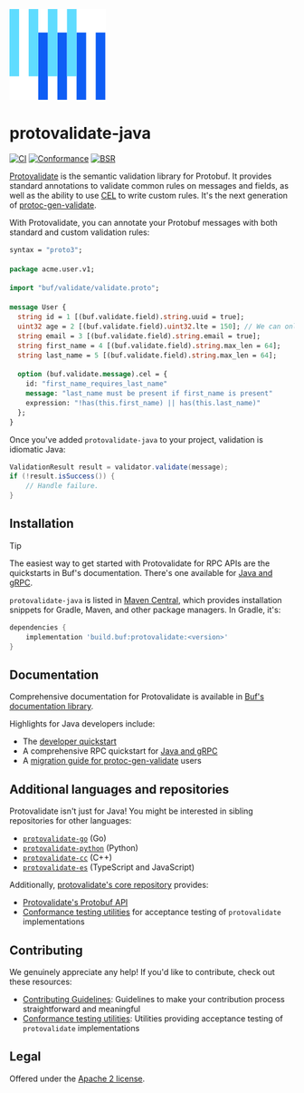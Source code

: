 [![The Buf logo](.github/buf-logo.svg)][buf]

# protovalidate-java

[![CI](https://github.com/bufbuild/protovalidate-java/actions/workflows/ci.yaml/badge.svg)](https://github.com/bufbuild/protovalidate-java/actions/workflows/ci.yaml)
[![Conformance](https://github.com/bufbuild/protovalidate-java/actions/workflows/conformance.yaml/badge.svg)](https://github.com/bufbuild/protovalidate-java/actions/workflows/conformance.yaml)
[![BSR](https://img.shields.io/badge/BSR-Module-0C65EC)][buf-mod]

[Protovalidate][protovalidate] is the semantic validation library for Protobuf. It provides standard annotations to validate common rules on messages and fields, as well as the ability to use [CEL][cel] to write custom rules. It's the next generation of [protoc-gen-validate][protoc-gen-validate].

With Protovalidate, you can annotate your Protobuf messages with both standard and custom validation rules:

```protobuf
syntax = "proto3";

package acme.user.v1;

import "buf/validate/validate.proto";

message User {
  string id = 1 [(buf.validate.field).string.uuid = true];
  uint32 age = 2 [(buf.validate.field).uint32.lte = 150]; // We can only hope.
  string email = 3 [(buf.validate.field).string.email = true];
  string first_name = 4 [(buf.validate.field).string.max_len = 64];
  string last_name = 5 [(buf.validate.field).string.max_len = 64];

  option (buf.validate.message).cel = {
    id: "first_name_requires_last_name"
    message: "last_name must be present if first_name is present"
    expression: "!has(this.first_name) || has(this.last_name)"
  };
}
```

Once you've added `protovalidate-java` to your project, validation is idiomatic Java:

```java
ValidationResult result = validator.validate(message);
if (!result.isSuccess()) {
    // Handle failure.
}
```

## Installation

> [!TIP]
> The easiest way to get started with Protovalidate for RPC APIs are the quickstarts in Buf's documentation. There's one available for [Java and gRPC][grpc-java].

`protovalidate-java` is listed in [Maven Central][maven], which provides installation snippets for Gradle, Maven, and other package managers. In Gradle, it's:

```gradle
dependencies {
    implementation 'build.buf:protovalidate:<version>'
}
```

## Documentation

Comprehensive documentation for Protovalidate is available in [Buf's documentation library][protovalidate].

Highlights for Java developers include:

* The [developer quickstart][quickstart]
* A comprehensive RPC quickstart for [Java and gRPC][grpc-java]
* A [migration guide for protoc-gen-validate][migration-guide] users

## Additional languages and repositories

Protovalidate isn't just for Java! You might be interested in sibling repositories for other languages:

- [`protovalidate-go`][pv-go] (Go)
- [`protovalidate-python`][pv-python] (Python)
- [`protovalidate-cc`][pv-cc] (C++)
- [`protovalidate-es`][pv-es] (TypeScript and JavaScript)

Additionally, [protovalidate's core repository](https://github.com/bufbuild/protovalidate) provides:

- [Protovalidate's Protobuf API][validate-proto]
- [Conformance testing utilities][conformance] for acceptance testing of `protovalidate` implementations


## Contributing

We genuinely appreciate any help! If you'd like to contribute, check out these resources:

- [Contributing Guidelines][contributing]: Guidelines to make your contribution process straightforward and meaningful
- [Conformance testing utilities](https://github.com/bufbuild/protovalidate/tree/main/docs/conformance.md): Utilities providing acceptance testing of `protovalidate` implementations

## Legal

Offered under the [Apache 2 license][license].

[buf]: https://buf.build
[cel]: https://cel.dev

[pv-go]: https://github.com/bufbuild/protovalidate-go
[pv-java]: https://github.com/bufbuild/protovalidate-java
[pv-python]: https://github.com/bufbuild/protovalidate-python
[pv-cc]: https://github.com/bufbuild/protovalidate-cc
[pv-es]: https://github.com/bufbuild/protovalidate-es

[license]: LICENSE
[contributing]: .github/CONTRIBUTING.md
[buf-mod]: https://buf.build/bufbuild/protovalidate

[protoc-gen-validate]: https://github.com/bufbuild/protoc-gen-validate

[protovalidate]: https://buf.build/docs/protovalidate
[quickstart]: https://buf.build/docs/protovalidate/quickstart/
[connect-go]: https://buf.build/docs/protovalidate/quickstart/connect-go/
[grpc-go]: https://buf.build/docs/protovalidate/quickstart/grpc-go/
[grpc-java]: https://buf.build/docs/protovalidate/quickstart/grpc-java/
[grpc-python]: https://buf.build/docs/protovalidate/quickstart/grpc-python/
[migration-guide]: https://buf.build/docs/migration-guides/migrate-from-protoc-gen-validate/

[maven]: https://central.sonatype.com/artifact/build.buf/protovalidate/overview
[pkg-go]: https://pkg.go.dev/github.com/bufbuild/protovalidate-go

[validate-proto]: https://buf.build/bufbuild/protovalidate/docs/main:buf.validate
[conformance]: https://github.com/bufbuild/protovalidate/blob/main/docs/conformance.md
[examples]: https://github.com/bufbuild/protovalidate/tree/main/examples
[migrate]: https://buf.build/docs/migration-guides/migrate-from-protoc-gen-validate/
